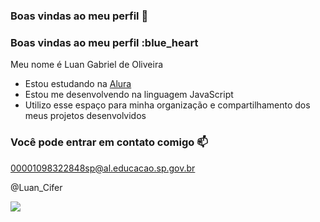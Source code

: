 ### Boas vindas ao meu perfil 💜

### Boas vindas ao meu perfil :blue_heart

Meu nome é Luan Gabriel de Oliveira

- Estou estudando na [Alura](https://www.alura.com.br)
- Estou me desenvolvendo na linguagem JavaScript
- Utilizo esse espaço para minha organização e compartilhamento dos meus projetos desenvolvidos

### Você pode entrar em contato comigo 📫

00001098322848sp@al.educacao.sp.gov.br

@Luan_Cifer

![](https://i.pinimg.com/originals/45/91/cb/4591cb6b3c55d6dc7e299112864e2b47.gif)

